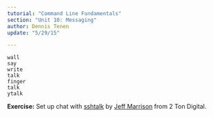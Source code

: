 ```yaml
---
tutorial: "Command Line Fundamentals"
section: "Unit 10: Messaging"
author: Dennis Tenen
update: "5/29/15"

---
```


```
wall
say
write
talk
finger
talk
ytalk
```

**Exercise:** Set up chat with [sshtalk](https://2ton.com.au/sshtalk/) by [Jeff
Marrison](https://2ton.com.au/rants_and_musings/) from 2 Ton Digital.
